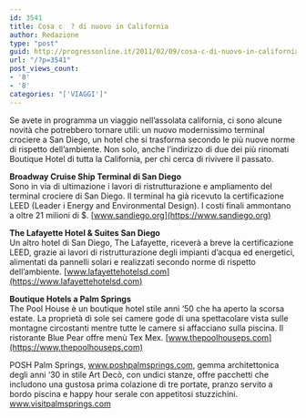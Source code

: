 ```yaml
---
id: 3541
title: Cosa c  ? di nuovo in California
author: Redazione
type: "post"
guid: http://progressonline.it/2011/02/09/cosa-c-di-nuovo-in-california/
url: "/?p=3541"
post_views_count:
- '8'
- '8'
categories: "['VIAGGI']"
---
```


Se avete in programma un viaggio nell’assolata california, ci sono alcune novità che potrebbero tornare utili: un nuovo modernissimo terminal crociere a San Diego, un hotel che si trasforma secondo le più nuove norme di rispetto dell’ambiente. Non solo, anche l’indirizzo di due dei più rinomati Boutique Hotel di tutta la California, per chi cerca di rivivere il passato.

**Broadway Cruise Ship Terminal di San Diego**   
Sono in via di ultimazione i lavori di ristrutturazione e ampliamento del terminal crociere di San Diego. Il terminal ha già ricevuto la certificazione LEED (Leader i Energy and Environmental Design). I costi finali ammontano a oltre 21 milioni di $. [www.sandiego.org](https://www.sandiego.org)

**The Lafayette Hotel &amp; Suites San Diego**  
Un altro hotel di San Diego, The Lafayette, riceverà a breve la certificazione LEED, grazie ai lavori di ristrutturazione degli impianti d’acqua ed energetici, alimentati da pannelli solari e realizzati secondo norme di rispetto dell’ambiente. [www.lafayettehotelsd.com](https://www.lafayettehotelsd.com)

**Boutique Hotels a Palm Springs**  
The Pool House è un boutique hotel stile anni ‘50 che ha aperto la scorsa estate. La proprietà di sole sei camere gode di una spettacolare vista sulle montagne circostanti mentre tutte le camere si affacciano sulla piscina. Il ristorante Blue Pear offre menù Tex Mex. [www.thepoolhouseps.com](https://www.thepoolhouseps.com)

POSH Palm Springs, www.poshpalmsprings.com, gemma architettonica degli anni ‘30 in stile Art Decò, con undici stanze, offre pacchetti che includono una gustosa prima colazione di tre portate, pranzo servito a bordo piscina e happy hour serale con appetitosi stuzzichini.[ www.visitpalmsprings.com ](<https://www.visitpalmsprings.com >)